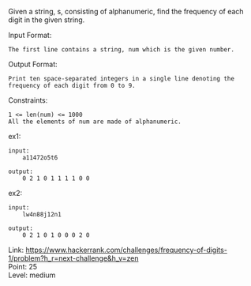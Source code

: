 Given a string, s, consisting of alphanumeric, find the frequency of each digit in the given string.

Input Format:

	The first line contains a string, num which is the given number.

Output Format:

	Print ten space-separated integers in a single line denoting the frequency of each digit from 0 to 9.

Constraints:

	1 <= len(num) <= 1000
	All the elements of num are made of alphanumeric.

ex1:

	input:
		a11472o5t6

	output:
		0 2 1 0 1 1 1 1 0 0

ex2:

	input:
		lw4n88j12n1

	output:
		0 2 1 0 1 0 0 0 2 0

Link: https://www.hackerrank.com/challenges/frequency-of-digits-1/problem?h_r=next-challenge&h_v=zen<br />
Point: 25<br />
Level: medium